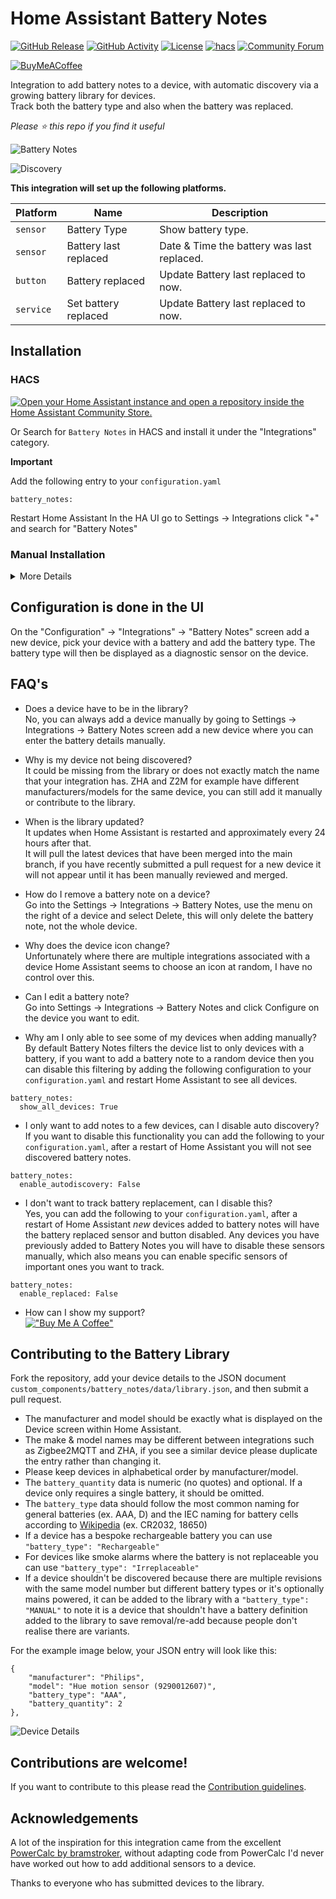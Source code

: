 # Home Assistant Battery Notes

[![GitHub Release][releases-shield]][releases]
[![GitHub Activity][commits-shield]][commits]
[![License][license-shield]](LICENSE)
[![hacs][hacsbadge]][hacs]
[![Community Forum][forum-shield]][forum]

[![BuyMeACoffee](https://img.shields.io/badge/-buy_me_a%C2%A0coffee-gray?logo=buy-me-a-coffee&style=for-the-badge)](https://www.buymeacoffee.com/codechimp)


Integration to add battery notes to a device, with automatic discovery via a growing battery library for devices.  
Track both the battery type and also when the battery was replaced.  

*Please :star: this repo if you find it useful*

![Battery Notes](https://github.com/andrew-codechimp/HA-Battery-Notes/blob/main/images/screenshot-device.png "Battery Notes")

![Discovery](https://github.com/andrew-codechimp/HA-Battery-Notes/blob/main/images/screenshot-discovery.png "Device Discovery")

**This integration will set up the following platforms.**

Platform | Name | Description
-- | -- | --
`sensor` | Battery Type | Show battery type.
`sensor` | Battery last replaced | Date & Time the battery was last replaced.
`button` | Battery replaced | Update Battery last replaced to now.
`service` | Set battery replaced | Update Battery last replaced to now.

## Installation

### HACS

[![Open your Home Assistant instance and open a repository inside the Home Assistant Community Store.](https://my.home-assistant.io/badges/hacs_repository.svg)](https://my.home-assistant.io/redirect/hacs_repository/?owner=andrew-codechimp&repository=HA-Battery-Notes&category=Integration)

Or
Search for `Battery Notes` in HACS and install it under the "Integrations" category.

**Important**

Add the following entry to your `configuration.yaml`
```
battery_notes:
```
Restart Home Assistant
In the HA UI go to Settings -> Integrations click "+" and search for "Battery Notes"

### Manual Installation
<details>
<summary>More Details</summary>

* Using your tool of choice open the folder for your HA configuration (where you find `configuration.yaml`).
* If you do not have a `custom_components` folder there, you need to create it.
* In the `custom_components` folder create a new folder called `battery_notes`.
* Download _all_ the files from the `custom_components/battery_notes/` folder in this repository.
* Place the files you downloaded in the new folder you created.
* Add the following entry to your `configuration.yaml`  
```
battery_notes:
```
* Restart Home Assistant
* In the HA UI go to Settings -> Integrations click "+" and search for "Battery Notes"
</details>

## Configuration is done in the UI

On the "Configuration" -> "Integrations" -> "Battery Notes" screen add a new device, pick your device with a battery and add the battery type.
The battery type will then be displayed as a diagnostic sensor on the device.

## FAQ's

* Does a device have to be in the library?  
No, you can always add a device manually by going to Settings -> Integrations -> Battery Notes screen add a new device where you can enter the battery details manually.

* Why is my device not being discovered?  
It could be missing from the library or does not exactly match the name that your integration has.  ZHA and Z2M for example have different manufacturers/models for the same device, you can still add it manually or contribute to the library.

* When is the library updated?  
It updates when Home Assistant is restarted and approximately every 24 hours after that.  
It will pull the latest devices that have been merged into the main branch, if you have recently submitted a pull request for a new device it will not appear until it has been manually reviewed and merged.

* How do I remove a battery note on a device?  
Go into the Settings -> Integrations -> Battery Notes, use the menu on the right of a device and select Delete, this will only delete the battery note, not the whole device.

* Why does the device icon change?  
Unfortunately where there are multiple integrations associated with a device Home Assistant seems to choose an icon at random, I have no control over this.

* Can I edit a battery note?  
Go into Settings -> Integrations -> Battery Notes and click Configure on the device you want to edit.

* Why am I only able to see some of my devices when adding manually?  
By default Battery Notes filters the device list to only devices with a battery, if you want to add a battery note to a random device then you can disable this filtering by adding the following configuration to your `configuration.yaml` and restart Home Assistant to see all devices.
```
battery_notes:
  show_all_devices: True
```

* I only want to add notes to a few devices, can I disable auto discovery?  
If you want to disable this functionality you can add the following to your `configuration.yaml`, after a restart of Home Assistant you will not see discovered battery notes.
```
battery_notes:
  enable_autodiscovery: False
```

* I don't want to track battery replacement, can I disable this?  
Yes, you can add the following to your `configuration.yaml`, after a restart of Home Assistant *new* devices added to battery notes will have the battery replaced sensor and button disabled.  Any devices you have previously added to Battery Notes you will have to disable these sensors manually, which also means you can enable specific sensors of important ones you want to track.
```
battery_notes:
  enable_replaced: False
```

* How can I show my support?  
[!["Buy Me A Coffee"](https://www.buymeacoffee.com/assets/img/custom_images/yellow_img.png)](https://www.buymeacoffee.com/codechimp)



## Contributing to the Battery Library

<!-- To add a device definition to the battery library so that it will be automatically configured there are two options:

### Submit Definition via GitHub Issues Form

To add a new device via GitHub Issues, fill out [this form (BETA)](https://github.com/andrew-codechimp/HA-Battery-Notes/issues/new?template=new_device_request.yml&title=[Device]%3A+).
Upon submission of the issue, GitHub will attempt to make the required code changes automatically.

### Submit Definition via Pull Request

If you have issues with the form, or if you feel more comfortable editing JSON data, you can directly add definitions to [the library.json file](custom_components/battery_notes/data/library.json). -->
Fork the repository, add your device details to the JSON document `custom_components/battery_notes/data/library.json`, and then submit a pull request.

* The manufacturer and model should be exactly what is displayed on the Device screen within Home Assistant.
* The make & model names may be different between integrations such as Zigbee2MQTT and ZHA, if you see a similar device please duplicate the entry rather than changing it.
* Please keep devices in alphabetical order by manufacturer/model.
* The `battery_quantity` data is numeric (no quotes) and optional. If a device only requires a single battery, it should be omitted.
* The `battery_type` data should follow the most common naming for general batteries (ex. AAA, D) and the IEC naming for battery cells according to [Wikipedia](https://en.wikipedia.org/wiki/List_of_battery_sizes) (ex. CR2032, 18650)
* If a device has a bespoke rechargeable battery you can use `"battery_type": "Rechargeable"`
* For devices like smoke alarms where the battery is not replaceable you can use `"battery_type": "Irreplaceable"`
* If a device shouldn't be discovered because there are multiple revisions with the same model number but different battery types or it's optionally mains powered, it can be added to the library with a `"battery_type": "MANUAL"` to note it is a device that shouldn't have a battery definition added to the library to save removal/re-add because people don't realise there are variants.

For the example image below, your JSON entry will look like this:

```
{
    "manufacturer": "Philips",
    "model": "Hue motion sensor (9290012607)",
    "battery_type": "AAA",
    "battery_quantity": 2
},
```

![Device Details](https://github.com/andrew-codechimp/HA-Battery-Notes/blob/main/images/screenshot-device-info.png "Device Details")
<!---->

## Contributions are welcome!

If you want to contribute to this please read the [Contribution guidelines](CONTRIBUTING.md).

## Acknowledgements

A lot of the inspiration for this integration came from the excellent [PowerCalc by bramstroker](https://github.com/bramstroker/homeassistant-powercalc), without adapting code from PowerCalc I'd never have worked out how to add additional sensors to a device.

<!-- Huge thanks to @bmos for creating the issue form & automations for adding new devices. COMING SOON -->

Thanks to everyone who has submitted devices to the library.

<!---->
[battery_notes]: https://github.com/andrew-codechimp/HA-Battery-Notes
[commits-shield]: https://img.shields.io/github/commit-activity/y/andrew-codechimp/HA-Battery-Notes.svg?style=for-the-badge
[commits]: https://github.com/andrew-codechimp/HA-Battery-Notes/commits/main
[hacs]: https://github.com/hacs/integration
[hacsbadge]: https://img.shields.io/badge/HACS-Default-41BDF5.svg?style=for-the-badge
[discord]: https://discord.gg/Qa5fW2R
[discord-shield]: https://img.shields.io/discord/330944238910963714.svg?style=for-the-badge
[exampleimg]: example.png
[forum-shield]: https://img.shields.io/badge/community-forum-brightgreen.svg?style=for-the-badge
[forum]: https://community.home-assistant.io/t/custom-component-battery-notes/613821
[license-shield]: https://img.shields.io/github/license/andrew-codechimp/HA-Battery-Notes.svg?style=for-the-badge
[releases-shield]: https://img.shields.io/github/release/andrew-codechimp/HA-Battery-Notes.svg?style=for-the-badge
[releases]: https://github.com/andrew-codechimp/HA-Battery-Notes/releases
